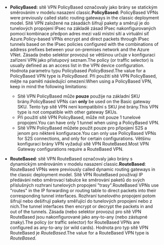 * <span data-ttu-id="647f8-101">**PolicyBased:** sítě VPN PolicyBased označovaly jako brány se statickým směrováním v modelu nasazení classic.</span><span class="sxs-lookup"><span data-stu-id="647f8-101">**PolicyBased:** PolicyBased VPNs were previously called static routing gateways in the classic deployment model.</span></span> <span data-ttu-id="647f8-102">Sítě VPN založené na zásadách šifrují pakety a směrují je do tunelových propojení IPsec na základě zásad IPsec nakonfigurovaných pomocí kombinace předpon adres mezi vaší místní sítí a virtuální síť Azure.</span><span class="sxs-lookup"><span data-stu-id="647f8-102">Policy-based VPNs encrypt and direct packets through IPsec tunnels based on the IPsec policies configured with the combinations of address prefixes between your on-premises network and the Azure VNet.</span></span> <span data-ttu-id="647f8-103">Zásada (nebo selektor provozu) se většinou určuje v konfiguraci zařízení VPN jako přístupový seznam.</span><span class="sxs-lookup"><span data-stu-id="647f8-103">The policy (or traffic selector) is usually defined as an access list in the VPN device configuration.</span></span> <span data-ttu-id="647f8-104">Hodnota parametru typu Policybased *PolicyBased*.</span><span class="sxs-lookup"><span data-stu-id="647f8-104">The value for a PolicyBased VPN type is *PolicyBased*.</span></span> <span data-ttu-id="647f8-105">Při použití sítě VPN PolicyBased, mějte na paměti následující omezení:</span><span class="sxs-lookup"><span data-stu-id="647f8-105">When using a PolicyBased VPN, keep in mind the following limitations:</span></span>
  
  * <span data-ttu-id="647f8-106">Sítě VPN PolicyBased může **pouze** použije na základní SKU brány.</span><span class="sxs-lookup"><span data-stu-id="647f8-106">PolicyBased VPNs can **only** be used on the Basic gateway SKU.</span></span> <span data-ttu-id="647f8-107">Tento typ sítě VPN není kompatibilní s SKU jiné brány.</span><span class="sxs-lookup"><span data-stu-id="647f8-107">This VPN type is not compatible with other gateway SKUs.</span></span>
  * <span data-ttu-id="647f8-108">Při použití sítě VPN PolicyBased, může mít pouze 1 tunelové propojení.</span><span class="sxs-lookup"><span data-stu-id="647f8-108">You can have only 1 tunnel when using a PolicyBased VPN.</span></span>
  * <span data-ttu-id="647f8-109">Sítě VPN PolicyBased můžete použít pouze pro připojení S2S a jenom pro některé konfigurace.</span><span class="sxs-lookup"><span data-stu-id="647f8-109">You can only use PolicyBased VPNs for S2S connections, and only for certain configurations.</span></span> <span data-ttu-id="647f8-110">Většinu konfiguraci brány VPN vyžadují sítě VPN RouteBased.</span><span class="sxs-lookup"><span data-stu-id="647f8-110">Most VPN Gateway configurations require a RouteBased VPN.</span></span>
* <span data-ttu-id="647f8-111">**RouteBased**: sítě VPN RouteBased označovaly jako brány s dynamickým směrováním v modelu nasazení classic.</span><span class="sxs-lookup"><span data-stu-id="647f8-111">**RouteBased**: RouteBased VPNs were previously called dynamic routing gateways in the classic deployment model.</span></span> <span data-ttu-id="647f8-112">Sítě VPN RouteBased používají IP předávání nebo směrovací tabulce ke směrování paketů do svých příslušných rozhraní tunelových propojení "trasy".</span><span class="sxs-lookup"><span data-stu-id="647f8-112">RouteBased VPNs use "routes" in the IP forwarding or routing table to direct packets into their corresponding tunnel interfaces.</span></span> <span data-ttu-id="647f8-113">Rozhraní tunelového propojení potom šifrují nebo dešifrují pakety směřující do tunelových propojení nebo z nich.</span><span class="sxs-lookup"><span data-stu-id="647f8-113">The tunnel interfaces then encrypt or decrypt the packets in and out of the tunnels.</span></span> <span data-ttu-id="647f8-114">Zásada (nebo selektor provozu) pro sítě VPN RouteBased jsou nakonfigurované jako any-to-any (nebo zástupné znaky).</span><span class="sxs-lookup"><span data-stu-id="647f8-114">The policy (or traffic selector) for RouteBased VPNs are configured as any-to-any (or wild cards).</span></span> <span data-ttu-id="647f8-115">Hodnota pro typ sítě VPN RouteBased je *RouteBased*.</span><span class="sxs-lookup"><span data-stu-id="647f8-115">The value for a RouteBased VPN type is *RouteBased*.</span></span>

